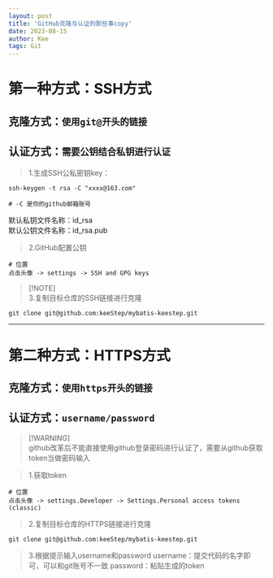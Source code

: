 ```yaml
---
layout: post
title: 'GitHub克隆与认证的那些事copy'
date: 2023-08-15
author: Kee
tags: Git
---
```


# 第一种方式：SSH方式
## 克隆方式：`使用git@开头的链接`
## 认证方式：`需要公钥结合私钥进行认证`

> 1.生成SSH公私密钥key：
``` shell
ssh-keygen -t rsa -C "xxxx@163.com"

# -C 是你的github邮箱账号
```
 默认私钥文件名称：id_rsa </br>
 默认公钥文件名称：id_rsa.pub

> 2.GitHub配置公钥
``` shell
# 位置
点击头像 -> settings -> SSH and GPG keys
```
> [!NOTE]\
> 3.复制目标仓库的SSH链接进行克隆
``` shell
git clone git@github.com:keeStep/mybatis-keestep.git
```
---

# 第二种方式：HTTPS方式
## 克隆方式：`使用https开头的链接`
## 认证方式：`username/password`

> [!WARNING]\
> github改革后不能直接使用github登录密码进行认证了，需要从github获取token当做密码输入

> 1.获取token
``` shell
# 位置
点击头像 -> settings.Developer -> Settings.Personal access tokens (classic) 
```

> 2.复制目标仓库的HTTPS链接进行克隆
``` shell
git clone git@github.com:keeStep/mybatis-keestep.git
```

> 3.根据提示输入username和password
username：提交代码的名字即可，可以和git账号不一致
password：粘贴生成的token